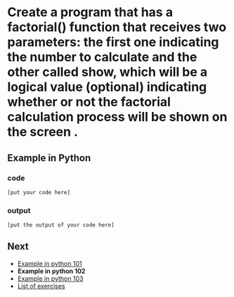 # Create a program that has a factorial() function that receives two parameters: the first one indicating the number to calculate and the other called show, which will be a logical value (optional) indicating whether or not the factorial calculation process will be shown on the screen .

## Example in Python

### code

``` python
[put your code here]
```

### output

```
[put the output of your code here]
```

## Next

- [Example in python 101](../../101/python)
- **Example in python 102**
- [Example in python 103](../../103/python)
- [List of exercises](../..)
